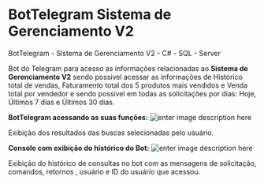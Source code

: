 # BotTelegram Sistema de Gerenciamento V2 

BotTelegram - Sistema de Gerenciamento V2 - C# - SQL - Server

Bot do Telegram para acesso as informações relacionadas ao **Sistema de Gerenciamento V2** sendo possivel acessar as informações de Histórico total de vendas, Faturamento total dos 5 produtos mais vendidos e Venda total por vendedor e sendo possivel em todas as solicitações por dias: Hoje, Últimos 7 dias e Últimos 30 dias.

**BotTelegram acessando as suas funções:**
![enter image description here](https://i.imgur.com/YLbGJ3N.png)


Exibição dos resultados das buscas selecionadas pelo usuário.


**Console com exibição do histórico do Bot:**
![enter image description here](https://i.imgur.com/qQRGGVN.png)

Exibição do histórico de consultas no bot com as mensagens de solicitação, comandos, retornos , usuário e ID do usuário que acessou.





